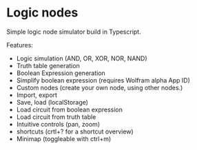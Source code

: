 # Logic nodes

Simple logic node simulator build in Typescript.

Features:

- Logic simulation (AND, OR, XOR, NOR, NAND)
- Truth table generation
- Boolean Expression generation
- Simplify boolean expression (requires Wolfram alpha App ID)
- Custom nodes (create your own node, using other nodes.)
- Import, export
- Save, load (localStorage)
- Load circuit from boolean expression
- Load circuit from truth table
- Intuitive controls (pan, zoom)
- shortcuts (crtl+? for a shortcut overview)
- Minimap (toggleable with ctrl+m)
